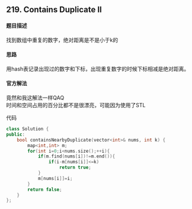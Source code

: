 ## 219. Contains Duplicate II
#### 题目描述
找到数组中重复的数字，绝对距离是不是小于k的  

#### 思路
用hash表记录出现过的数字和下标，出现重复数字的时候下标相减是绝对距离。  

#### 官方解法
竟然和我这解法一样QAQ  
时间和空间占用的百分比都不是很漂亮，可能因为使用了STL  

代码
```cpp
class Solution {
public:
    bool containsNearbyDuplicate(vector<int>& nums, int k) {
        map<int,int> m;
        for(int i=0;i<nums.size();++i){
            if(m.find(nums[i])!=m.end()){
                if(i-m[nums[i]]<=k)
                    return true;
            }
            m[nums[i]]=i;
        }
        return false;
    }
};
```